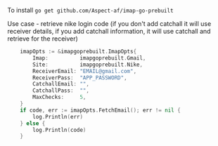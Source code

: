 To install
`go get github.com/Aspect-af/imap-go-prebuilt`

Use case - retrieve nike login code (if you don't add catchall it will use receiver details, if you add catchall information, it will use catchall and retrieve for the receiver)
```go
	imapOpts := &imapgoprebuilt.ImapOpts{
		Imap:          imapgoprebuilt.Gmail,
		Site:          imapgoprebuilt.Nike,
		ReceiverEmail: "EMAIL@gmail.com",
		ReceiverPass:  "APP_PASSWORD",
		CatchallEmail: "",
		CatchallPass:  "",
		MaxChecks:     5,
	}
	if code, err := imapOpts.FetchEmail(); err != nil {
		log.Println(err)
	} else {
		log.Println(code)
	}
```